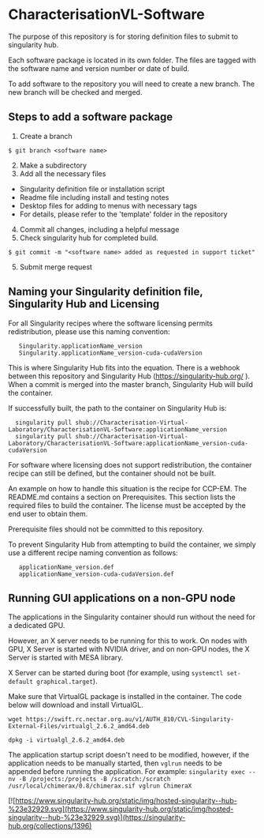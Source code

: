 # CharacterisationVL-Software
The purpose of this repository is for storing definition files to submit to singularity hub.

Each software package is located in its own folder. The files are tagged with the software name and version number or date of build.

To add software to the repository you will need to create a new branch. The new branch will be checked and merged.

## Steps to add a software package
1. Create a branch
```
$ git branch <software name>
```
2. Make a subdirectory
3. Add all the necessary files
 * Singularity definition file or installation script
 * Readme file including install and testing notes
 * Desktop files for adding to menus with necessary tags
 * For details, please refer to the 'template' folder in the repository
4. Commit all changes, including a helpful message
5. Check singularity hub for completed build.
```
$ git commit -m "<software name> added as requested in support ticket"
```
5. Submit merge request

## Naming your Singularity definition file, Singularity Hub and Licensing
For all Singularity recipes where the software licensing permits redistribution, please use this naming convention:

```
   Singularity.applicationName_version
   Singularity.applicationName_version-cuda-cudaVersion

```

This is where Singularity Hub fits into the equation. There is a webhook between this repository and Singularity Hub (https://singularity-hub.org/ ). When a commit is merged into the master branch, Singularity Hub will build the container.

If successfully built, the path to the container on Singularity Hub is:

```
  singularity pull shub://Characterisation-Virtual-Laboratory/CharacterisationVL-Software:applicationName_version
  singularity pull shub://Characterisation-Virtual-Laboratory/CharacterisationVL-Software:applicationName_version-cuda-cudaVersion

```

For software where licensing does not support redistribution, the container
recipe can still be defined, but the container should not be built.

An example on how to handle this situation is the recipe for CCP-EM.
The README.md contains a section on Prerequisites. This section lists the required files to build the container. The license must be accepted by the end user to obtain them.

Prerequisite files should not be committed to this repository.

To prevent Singularity Hub from attempting to build the container, we simply use a different recipe naming convention as follows:

```
   applicationName_version.def
   applicationName_version-cuda-cudaVersion.def

```


## Running GUI applications on a non-GPU node
The applications in the Singularity container should run without the need for a dedicated GPU.

However, an X server needs to be running for this to work. On nodes with GPU, X Server is started with NVIDIA driver, and on non-GPU nodes, the X Server is started with MESA library.

X Server can be started during boot (for example, using `systemctl set-default graphical.target`).

Make sure that VirtualGL package is installed in the container. The code below will download and install VirtualGL.

```
wget https://swift.rc.nectar.org.au/v1/AUTH_810/CVL-Singularity-External-Files/virtualgl_2.6.2_amd64.deb

dpkg -i virtualgl_2.6.2_amd64.deb
```

The application startup script doesn't need to be modified, however, if the application needs to be manually started, then `vglrun` needs to be appended before running the application. For example: `singularity exec --nv -B /projects:/projects -B /scratch:/scratch /usr/local/chimerax/0.8/chimerax.sif vglrun ChimeraX`




[![https://www.singularity-hub.org/static/img/hosted-singularity--hub-%23e32929.svg](https://www.singularity-hub.org/static/img/hosted-singularity--hub-%23e32929.svg)](https://singularity-hub.org/collections/1396)
